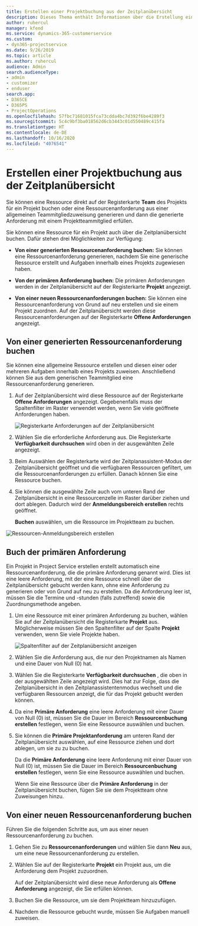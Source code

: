 ```yaml
---
title: Erstellen einer Projektbuchung aus der Zeitplanübersicht
description: Dieses Thema enthält Informationen über die Erstellung einer Projektbuchung aus der Zeitplanübersicht.
author: ruhercul
manager: kfend
ms.service: dynamics-365-customerservice
ms.custom:
- dyn365-projectservice
ms.date: 9/26/2019
ms.topic: article
ms.author: ruhercul
audience: Admin
search.audienceType:
- admin
- customizer
- enduser
search.app:
- D365CE
- D365PS
- ProjectOperations
ms.openlocfilehash: 57fbc71681015fca73cdda4bc7d392f6be4289f3
ms.sourcegitcommit: 5c4c9bf3ba018562d6cb3443c01d550489c415fa
ms.translationtype: HT
ms.contentlocale: de-DE
ms.lasthandoff: 10/16/2020
ms.locfileid: "4076541"
---
```

# <a name="create-a-project-booking-from-the-schedule-board"></a>Erstellen einer Projektbuchung aus der Zeitplanübersicht

Sie können eine Ressource direkt auf der Registerkarte **Team** des Projekts für ein Projekt buchen oder eine Ressourcenanforderung aus einer allgemeinen Teammitgliedzuweisung generieren und dann die generierte Anforderung mit einem Projektteammitglied erfüllen.

Sie können eine Ressource für ein Projekt auch über die Zeitplanübersicht buchen. Dafür stehen drei Möglichkeiten zur Verfügung:

- **Von einer generierten Ressourcenanforderung buchen:** Sie können eine Ressourcenanforderung generieren, nachdem Sie eine generische Ressource erstellt und Aufgaben innerhalb eines Projekts zugewiesen haben.

- **Von der primären Anforderung buchen:** Die primären Anforderungen werden in der Zeitplanübersicht auf der Registerkarte **Projekt** angezeigt. 

- **Von einer neuen Ressourcenanforderungen buchen:** Sie können eine Ressourcenanforderung von Grund auf neu erstellen und sie einem Projekt zuordnen. Auf der Zeitplanübersicht werden diese Ressourcenanforderungen auf der Registerkarte **Offene Anforderungen** angezeigt.

## <a name="book-from-a-generated-resource-requirement"></a>Von einer generierten Ressourcenanforderung buchen

Sie können eine allgemeine Ressource erstellen und diesen einer oder mehreren Aufgaben innerhalb eines Projekts zuweisen. Anschließend können Sie aus dem generischen Teammitglied eine Ressourcenanforderung generieren. 

1.  Auf der Zeitplanübersicht wird diese Ressource auf der Registerkarte **Offene Anforderungen** angezeigt. Gegebenenfalls muss der Spaltenfilter im Raster verwendet werden, wenn Sie viele geöffnete Anforderungen haben. 

    ![Registerkarte Anforderungen auf der Zeitplanübersicht](media/FAQ-Project-Booking-Schedule-Board-1.png "Screenshot der Anmeldungen und Zuweisungstabellen")

2. Wählen Sie die erforderliche Anforderung aus. Die Registerkarte **Verfügbarkeit durchsuchen** wird oben in der ausgewählten Zeile angezeigt.
 
3. Beim Auswählen der Registerkarte wird der Zeitplanassistent-Modus der Zeitplanübersicht geöffnet und die verfügbaren Ressourcen gefiltert, um die Ressourcenanforderungen zu erfüllen. Danach können Sie eine Ressource buchen.

4. Sie können die ausgewählte Zeile auch vom unteren Rand der Zeitplanübersicht in eine Ressourcenzelle im Raster darüber ziehen und dort ablegen. Dadurch wird der **Anmeldungsbereich erstellen** rechts geöffnet.

    **Buchen** auswählen, um die Ressource im Projektteam zu buchen.

![Ressourcen-Anmeldungsbereich erstellen](media/FAQ-Project-Booking-Schedule-Board-6.png "")
 

## <a name="book-from-the-primary-requirement"></a>Buch der primären Anforderung

Ein Projekt in Project Service erstellen erstellt automatisch eine Ressourcenanforderung, die die primäre Anforderung genannt wird. Dies ist eine leere Anforderung, mit der eine Ressource schnell über die Zeitplanübersicht gebucht werden kann, ohne eine Anforderung zu generieren oder von Grund auf neu zu erstellen. Da die Anforderung leer ist, müssen Sie die Termine und -stunden (falls zutreffend) sowie die Zuordnungsmethode angeben. 

1. Um eine Ressource mit einer primären Anforderung zu buchen, wählen Sie auf der Zeitplanübersicht die Registerkarte **Projekt** aus. Möglicherweise müssen Sie den Spaltenfilter auf der Spalte **Projekt** verwenden, wenn Sie viele Projekte haben.

   ![Spaltenfilter auf der Zeitplanübersicht anzeigen](media/FAQ-Project-Booking-Schedule-Board-2.png "Screenshot der Anmeldungen und Zuweisungstabellen")

2. Wählen Sie die Anforderung aus, die nur den Projektnamen als Namen und eine Dauer von Null (0) hat.

3. Wählen Sie die Registerkarte **Verfügbarkeit durchsuchen** , die oben in der ausgewählten Zeile angezeigt wird. Dies hat zur Folge, dass die Zeitplanübersicht in den Zeitplanassistentenmodus wechselt und die verfügbaren Ressourcen anzeigt, die für das Projekt gebucht werden können.

4. Da eine **Primäre Anforderung** eine leere Anforderung mit einer Dauer von Null (0) ist, müssen Sie die Dauer im Bereich **Ressourcenbuchung erstellen** festlegen, wenn Sie eine Ressource auswählen und buchen.

5. Sie können die **Primäre Projektanforderung** am unteren Rand der Zeitplanübersicht auswählen, auf eine Ressource ziehen und dort ablegen, um sie zu zu buchen.
 
    Da die **Primäre Anforderung** eine leere Anforderung mit einer Dauer von Null (0) ist, müssen Sie die Dauer im Bereich **Ressourcenbuchung erstellen** festlegen, wenn Sie eine Ressource auswählen und buchen.
 
    Wenn Sie eine Ressource über die **Primäre Anforderung** in der Zeitplanübersicht buchen, fügen Sie sie dem Projektteam ohne Zuweisungen hinzu.
 
## <a name="book-from-a-new-resource-requirement"></a>Von einer neuen Ressourcenanforderung buchen
Führen Sie die folgenden Schritte aus, um aus einer neuen Ressourcenanforderung zu buchen. 

1. Gehen Sie zu **Ressourcenanforderungen** und wählen Sie dann **Neu** aus, um eine neue Ressourcenanforderung zu erstellen.

2. Wählen Sie auf der Registerkarte **Projekt** ein Projekt aus, um die Anforderung dem Projekt zuzuordnen.
 
    Auf der Zeitplanübersicht wird diese neue Anforderung als **Offene Anforderung** angezeigt, die Sie erfüllen können.

3. Buchen Sie die Ressource, um sie dem Projektteam hinzuzufügen.

4. Nachdem die Ressource gebucht wurde, müssen Sie Aufgaben manuell zuweisen.

